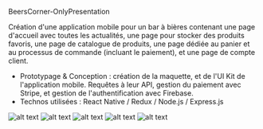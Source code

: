 BeersCorner-OnlyPresentation

Création d'une application mobile pour un bar à bières contenant une page d'accueil avec toutes les actualités, une page pour stocker des produits favoris, une page de catalogue de produits, une page dédiée au panier et au processus de commande (incluant le paiement), et une page de compte client. 

 - Prototypage & Conception : création de la maquette, et de l'UI Kit de l'application mobile. Requêtes à leur API, gestion du paiement avec Stripe, et gestion de l'authentification avec Firebase.
- Technos utilisées : React Native / Redux / Node.js / Express.js 

![alt text](https://res.cloudinary.com/drchl4shw/image/upload/v1630934938/Capture_d_e%CC%81cran_2021-07-29_a%CC%80_19.14.02_z1nga4.png)
![alt text](https://res.cloudinary.com/drchl4shw/image/upload/v1630934938/Capture_d_e%CC%81cran_2021-07-29_a%CC%80_19.11.01_taifsi.png)
![alt text](https://res.cloudinary.com/drchl4shw/image/upload/v1630934938/Capture_d_e%CC%81cran_2021-07-29_a%CC%80_19.22.32_w1kvog.png)
![alt text](https://res.cloudinary.com/drchl4shw/image/upload/v1630934938/Capture_d_e%CC%81cran_2021-07-13_a%CC%80_17.17.56_wg8haz.png)
![alt text](https://res.cloudinary.com/drchl4shw/image/upload/v1630934938/Capture_d_e%CC%81cran_2021-07-29_a%CC%80_19.03.45_kogeoh.png)
